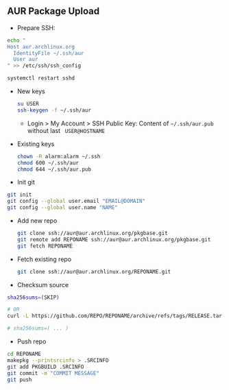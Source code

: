 AUR Package Upload
---

- Prepare SSH:
```sh
echo "
Host aur.archlinux.org
  IdentityFile ~/.ssh/aur
  User aur
" >> /etc/ssh/ssh_config

systemctl restart sshd
```
- New keys
	```sh
	su USER
	ssh-keygen -f ~/.ssh/aur
	```
	- Login > My Account > SSH Public Key: Content of `~/.ssh/aur.pub` without last ` USER@HOSTNAME`
- Existing keys
	```sh
	chown -R alarm:alarm ~/.ssh
	chmod 600 ~/.ssh/aur
	chmod 644 ~/.ssh/aur.pub
	```

- Init git
```sh
git init
git config --global user.email "EMAIL@DOMAIN"
git config --global user.name "NAME"
```
- Add new repo
	```sh
	git clone ssh://aur@aur.archlinux.org/pkgbase.git
	git remote add REPONAME ssh://aur@aur.archlinux.org/pkgbase.git
	git fetch REPONAME
	```
- Fetch existing repo
	```sh
	git clone ssh://aur@aur.archlinux.org/REPONAME.git
	```

- Checksum source
```sh
sha256sums=(SKIP)

# OR
curl -L https://github.com/REPO/REPONAME/archive/refs/tags/RELEASE.tar.gz | shasum -a 256

# sha256sums=( ... )
```

- Push repo
```sh
cd REPONAME
makepkg --printsrcinfo > .SRCINFO
git add PKGBUILD .SRCINFO
git commit -m "COMMIT MESSAGE"
git push
```
